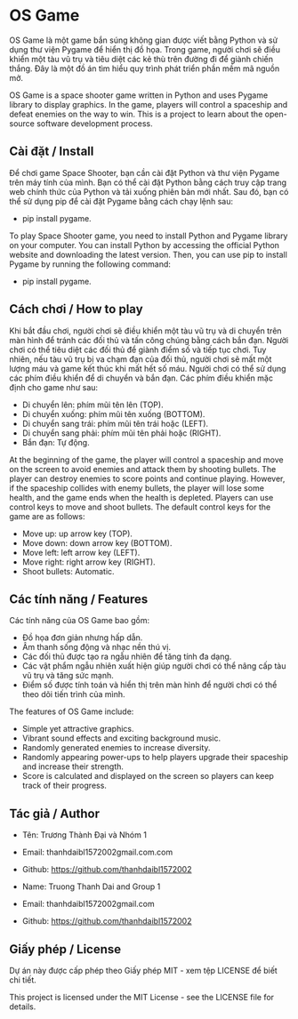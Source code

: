 
# OS Game
OS Game là một game bắn súng không gian được viết bằng Python và sử dụng thư viện Pygame để hiển thị đồ họa. Trong game, người chơi sẽ điều khiển một tàu vũ trụ và tiêu diệt các kẻ thù trên đường đi để giành chiến thắng. Đây là một đồ án tìm hiểu quy trình phát triển phần mềm mã nguồn mở.

OS Game is a space shooter game written in Python and uses Pygame library to display graphics. In the game, players will control a spaceship and defeat enemies on the way to win. This is a project to learn about the open-source software development process.

## Cài đặt / Install
Để chơi game Space Shooter, bạn cần cài đặt Python và thư viện Pygame trên máy tính của mình. Bạn có thể cài đặt Python bằng cách truy cập trang web chính thức của Python và tải xuống phiên bản mới nhất. Sau đó, bạn có thể sử dụng pip để cài đặt Pygame bằng cách chạy lệnh sau: 
- pip install pygame.

To play Space Shooter game, you need to install Python and Pygame library on your computer. You can install Python by accessing the official Python website and downloading the latest version. Then, you can use pip to install Pygame by running the following command: 
- pip install pygame.

## Cách chơi / How to play
Khi bắt đầu chơi, người chơi sẽ điều khiển một tàu vũ trụ và di chuyển trên màn hình để tránh các đối thủ và tấn công chúng bằng cách bắn đạn. Người chơi có thể tiêu diệt các đối thủ để giành điểm số và tiếp tục chơi. Tuy nhiên, nếu tàu vũ trụ bị va chạm đạn của đối thủ, người chơi sẽ mất một lượng máu và game kết thúc khi mất hết số máu.
Người chơi có thể sử dụng các phím điều khiển để di chuyển và bắn đạn. Các phím điều khiển mặc định cho game như sau:
- Di chuyển lên: phím mũi tên lên (TOP).
- Di chuyển xuống: phím mũi tên xuống (BOTTOM).
- Di chuyển sang trái: phím mũi tên trái hoặc (LEFT).
- Di chuyển sang phải: phím mũi tên phải hoặc (RIGHT).
- Bắn đạn: Tự động.

At the beginning of the game, the player will control a spaceship and move on the screen to avoid enemies and attack them by shooting bullets. The player can destroy enemies to score points and continue playing. However, if the spaceship collides with enemy bullets, the player will lose some health, and the game ends when the health is depleted.
Players can use control keys to move and shoot bullets. The default control keys for the game are as follows:
- Move up: up arrow key (TOP).
- Move down: down arrow key (BOTTOM).
- Move left: left arrow key (LEFT).
- Move right: right arrow key (RIGHT).
- Shoot bullets: Automatic.

## Các tính năng / Features
Các tính năng của OS Game bao gồm:
- Đồ họa đơn giản nhưng hấp dẫn.
- Âm thanh sống động và nhạc nền thú vị.
- Các đối thủ được tạo ra ngẫu nhiên để tăng tính đa dạng.
- Các vật phẩm ngẫu nhiên xuất hiện giúp người chơi có thể nâng cấp tàu vũ trụ và tăng sức mạnh.
- Điểm số được tính toán và hiển thị trên màn hình để người chơi có thể theo dõi tiến trình của mình.

The features of OS Game include:
- Simple yet attractive graphics.
- Vibrant sound effects and exciting background music.
- Randomly generated enemies to increase diversity.
- Randomly appearing power-ups to help players upgrade their spaceship and increase their strength.
- Score is calculated and displayed on the screen so players can keep track of their progress.

## Tác giả / Author
- Tên: Trương Thành Đại và Nhóm 1
- Email: thanhdaibl1572002gmail.com.com
- Github: https://github.com/thanhdaibl1572002

- Name: Truong Thanh Dai and Group 1
- Email: thanhdaibl1572002gmail.com
- Github: https://github.com/thanhdaibl1572002

## Giấy phép / License
Dự án này được cấp phép theo Giấy phép MIT - xem tệp LICENSE để biết chi tiết.

This project is licensed under the MIT License - see the LICENSE file for details.
